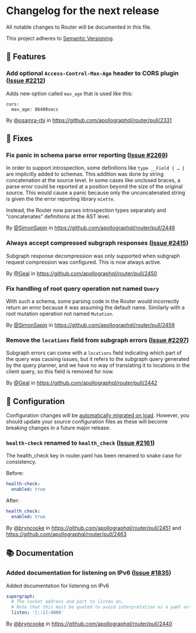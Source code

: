 # Changelog for the next release

All notable changes to Router will be documented in this file.

This project adheres to [Semantic Versioning](https://semver.org/spec/v2.0.0.html).

<!-- <KEEP> THIS IS AN SET OF TEMPLATES TO USE WHEN ADDING TO THE CHANGELOG.

## ❗ BREAKING ❗
## 🚀 Features
## 🐛 Fixes
## 📃 Configuration
Configuration changes will be [automatically migrated on load](https://www.apollographql.com/docs/router/configuration/overview#upgrading-your-router-configuration). However, you should update your source configuration files as these will become breaking changes in a future major release.
## 🛠 Maintenance
## 📚 Documentation
## 🥼 Experimental

## Example section entry format

### Headline ([Issue #ISSUE_NUMBER](https://github.com/apollographql/router/issues/ISSUE_NUMBER))

Description! And a link to a [reference](http://url)

By [@USERNAME](https://github.com/USERNAME) in https://github.com/apollographql/router/pull/PULL_NUMBER
</KEEP> -->

## 🚀 Features

### Add optional `Access-Control-Max-Age` header to CORS plugin ([Issue #2212](https://github.com/apollographql/router/issues/2212))

Adds new option called `max_age` that is used like this:
```
cors:
  max_age: 86400secs
```

By [@osamra-rbi](https://github.com/osamra-rbi) in https://github.com/apollographql/router/pull/2331

## 🐛 Fixes

### Fix panic in schema parse error reporting ([Issue #2269](https://github.com/apollographql/router/issues/2269))

In order to support introspection,
some definitions like `type __Field { … }` are implicitly added to schemas.
This addition was done by string concatenation at the source level.
In some cases like unclosed braces, a parse error could be reported at a position
beyond the size of the original source.
This would cause a panic because only the unconcatenated string
is given the the error reporting library `miette`.

Instead, the Router now parses introspection types separately
and “concatenates” definitions at the AST level.

By [@SimonSapin](https://github.com/SimonSapin) in https://github.com/apollographql/router/pull/2448

### Always accept compressed subgraph responses  ([Issue #2415](https://github.com/apollographql/router/issues/2415))

Subgraph response decompression was only supported when subgraph request compression was configured. This is now always active.

By [@Geal](https://github.com/geal) in https://github.com/apollographql/router/pull/2450

### Fix handling of root query operation not named `Query`

With such a schema, some parsing code in the Router would incorrectly
return an error because it was assuming the default name.
Similarly with a root mutation operation not named `Mutation`.

By [@SimonSapin](https://github.com/SimonSapin) in https://github.com/apollographql/router/pull/2459

### Remove the `locations` field from subgraph errors ([Issue #2297](https://github.com/apollographql/router/issues/2297))

Subgraph errors can come with a `locations` field indicating which part of the query was causing issues, but it refers to the subgraph query generated by the query planner, and we have no way of translating it to locations in the client query, so this field is removed for now.

By [@Geal](https://github.com/geal) in https://github.com/apollographql/router/pull/2442

## 📃 Configuration

Configuration changes will be [automatically migrated on load](https://www.apollographql.com/docs/router/configuration/overview#upgrading-your-router-configuration). However, you should update your source configuration files as these will become breaking changes in a future major release.

### `health-check` renamed to `health_check` ([Issue #2161](https://github.com/apollographql/router/issues/2161))

The health_check key in router.yaml has been renamed to snake case for consistency. 

Before:
```yaml
health-check:
  enabled: true
```

After:
```yaml
health_check:
  enabled: true
```

By [@bryncooke](https://github.com/bryncooke) in https://github.com/apollographql/router/pull/2451 and https://github.com/apollographql/router/pull/2463


## 📚 Documentation

### Added documentation for listening on IPv6 ([Issue #1835](https://github.com/apollographql/router/issues/1835))

Added documentation for listening on IPv6
```yaml
supergraph:
  # The socket address and port to listen on. 
  # Note that this must be quoted to avoid interpretation as a yaml array.
  listen: '[::1]:4000'
```

By [@bryncooke](https://github.com/bryncooke) in https://github.com/apollographql/router/pull/2440
